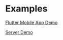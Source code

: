 # Examples

[Flutter Mobile App Demo](https://github.com/AurelAgbodoyetin/feathersjs_demo_app)


[Server Demo](https://github.com/Dahkenangnon/feathers-demos)